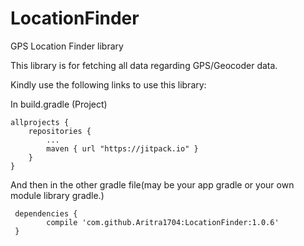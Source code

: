 # LocationFinder
GPS Location Finder library

This library is for fetching all data regarding GPS/Geocoder data.

Kindly use the following links to use this library:

In build.gradle (Project)

	allprojects {
		repositories {
			...
			maven { url "https://jitpack.io" }
		}
	}

And then in the other gradle file(may be your app gradle or your own module library gradle.)

	 dependencies {
	        compile 'com.github.Aritra1704:LocationFinder:1.0.6'
	 }


